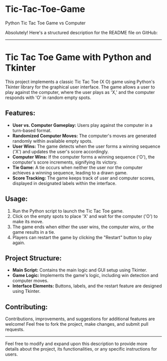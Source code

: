 # Tic-Tac-Toe-Game
Python Tic Tac Toe Game vs Computer

Absolutely! Here's a structured description for the README file on GitHub:

---

# Tic Tac Toe Game with Python and Tkinter

This project implements a classic Tic Tac Toe (X O) game using Python's Tkinter library for the graphical user interface. The game allows a user to play against the computer, where the user plays as 'X,' and the computer responds with 'O' in random empty spots.

## Features:

- **User vs. Computer Gameplay:** Users play against the computer in a turn-based format.
- **Randomized Computer Moves:** The computer's moves are generated randomly within available empty spots.
- **User Wins:** The game detects when the user forms a winning sequence ('X') and updates the user's score accordingly.
- **Computer Wins:** If the computer forms a winning sequence ('O'), the computer's score increments, signifying its victory.
- **Tie Game:** A tie occurs when neither the user nor the computer achieves a winning sequence, leading to a drawn game.
- **Score Tracking:** The game keeps track of user and computer scores, displayed in designated labels within the interface.

## Usage:

1. Run the Python script to launch the Tic Tac Toe game.
2. Click on the empty spots to place 'X' and wait for the computer ('O') to make its move.
3. The game ends when either the user wins, the computer wins, or the game results in a tie.
4. Players can restart the game by clicking the "Restart" button to play again.

## Project Structure:

- **Main Script:** Contains the main logic and GUI setup using Tkinter.
- **Game Logic:** Implements the game's logic, including win detection and computer moves.
- **Interface Elements:** Buttons, labels, and the restart feature are designed using Tkinter.

## Contributing:

Contributions, improvements, and suggestions for additional features are welcome! Feel free to fork the project, make changes, and submit pull requests.

---

Feel free to modify and expand upon this description to provide more details about the project, its functionalities, or any specific instructions for users.
